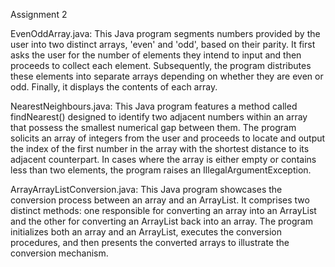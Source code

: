 
Assignment 2

EvenOddArray.java: This Java program segments numbers provided by the user into two distinct arrays, 'even' and 'odd', based on their parity. It first asks the user for the number of elements they intend to input and then proceeds to collect each element. Subsequently, the program distributes these elements into separate arrays depending on whether they are even or odd. Finally, it displays the contents of each array.

NearestNeighbours.java: This Java program features a method called findNearest() designed to identify two adjacent numbers within an array that possess the smallest numerical gap between them. The program solicits an array of integers from the user and proceeds to locate and output the index of the first number in the array with the shortest distance to its adjacent counterpart. In cases where the array is either empty or contains less than two elements, the program raises an IllegalArgumentException.

ArrayArrayListConversion.java: This Java program showcases the conversion process between an array and an ArrayList. It comprises two distinct methods: one responsible for converting an array into an ArrayList and the other for converting an ArrayList back into an array. The program initializes both an array and an ArrayList, executes the conversion procedures, and then presents the converted arrays to illustrate the conversion mechanism.
